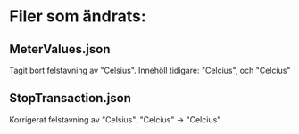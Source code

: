 # Filer som ändrats:

 ## MeterValues.json 
 Tagit bort felstavning av "Celsius".
 Innehöll tidigare: "Celcius", och "Celcius"

 ## StopTransaction.json
 Korrigerat felstavning av "Celsius".
 "Celcius" -> "Celcius"